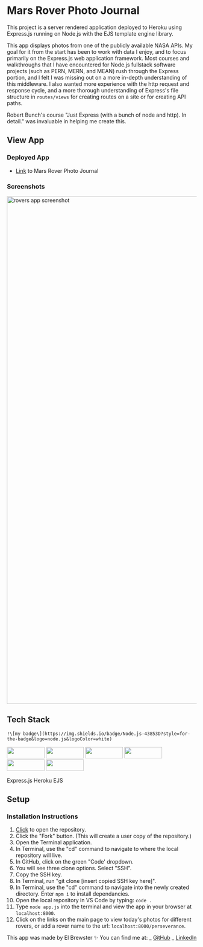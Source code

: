 # Mars Rover Photo Journal

This project is a server rendered application deployed to Heroku using Express.js running on Node.js with the EJS template engine library.

This app displays photos from one of the publicly available NASA APIs. My goal for it from the start has been to work with data I enjoy, and to focus primarily on the Express.js web application framework. Most courses and walkthroughs that I have encountered for Node.js fullstack software projects (such as PERN, MERN, and MEAN) rush through the Express portion, and I felt I was missing out on a more in-depth understanding of this middleware. I also wanted more experience with the http request and response cycle, and a more thorough understanding of Express's file structure in `routes/views` for creating routes on a site or for creating API paths.

Robert Bunch's course "Just Express (with a bunch of node and http). In detail." was invaluable in helping me create this.

## View App

### Deployed App

- [Link](https://mars-rovers-photo-journal-2b03be7a42c1.herokuapp.com/) to Mars Rover Photo Journal

### Screenshots
<img width="1344" alt="rovers app screenshot" src="https://github.com/ElBrewster/Mars-Rover-Photo-Journal/assets/113723085/6a502373-808c-4432-b800-3d5536a5a1cf">

## Tech Stack

    !\[my badge\](https://img.shields.io/badge/Node.js-43853D?style=for-the-badge&logo=node.js&logoColor=white)

<div>
    <img src="https://img.shields.io/badge/Node.js-43853D?style=for-the-badge&logo=node.js&logoColor=white" width="100" height="30" />
    <img src="https://img.shields.io/badge/CSS3-1572B6?style=for-the-badge&logo=css3&logoColor=white" width="100" height="30" />
    <img src="https://img.shields.io/badge/Express.js-404D59?style=for-the-badge&logo=expess&logoColor=black" width="100" height="30" />
    <img src="https://img.shields.io/badge/Heroku-430098?style=for-the-badge&logo=heroku&logoColor=white" width="100" height="30" />
    <img src="https://img.shields.io/badge/Visual_Studio_Code-0078D4?style=for-the-badge&logo=visual%20studio%20code&logoColor=white" width="100" height="30" />
    <img src="https://img.shields.io/badge/GIT-E44C30?style=for-the-badge&logo=git&logoColor=white" width="100" height="30" />
<!--     <img src="https://img.shields.io/badge/EJS?style=for-the-badge" width="100" height="30" /> -->
</div>

Express.js Heroku EJS

## Setup

### Installation Instructions

1. [Click](https://github.com/ElBrewster/Mars-Rover-Photo-Journal) to open the repository.
2. Click the "Fork" button. (This will create a user copy of the repository.)
3. Open the Terminal application.
4. In Terminal, use the "cd" command to navigate to where the local repository will live.
5. In GitHub, click on the green "Code' dropdown.
6. You will see three clone options. Select "SSH".
7. Copy the SSH key.
8. In Terminal, run "git clone [insert copied SSH key here]".
9. In Terminal, use the "cd" command to navigate into the newly created directory. Enter `npm i` to install dependancies.
10. Open the local repository in VS Code by typing: `code .`
11. Type `node app.js` into the terminal and view the app in your browser at `localhost:8000`.
12. Click on the links on the main page to view today's photos for different rovers, or add a rover name to the url: `localhost:8000/perseverance`.

This app was made by El Brewster ✨
You can find me at:
_ [GitHub](https://github.com/ElBrewster)
_ [LinkedIn](https://www.linkedin.com/in/el-brewster-9817b0255/)
